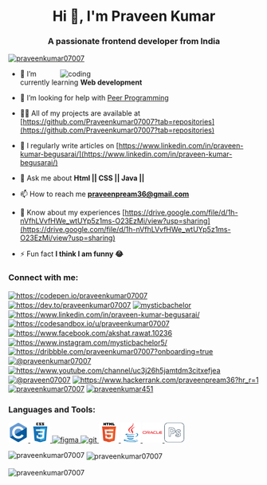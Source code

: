 
<h1 align="center">Hi 👋, I'm Praveen Kumar</h1>
<h3 align="center">A passionate frontend developer from India</h3>

<p align="left"> <a href="https://github.com/ryo-ma/github-profile-trophy"><img src="https://github-profile-trophy.vercel.app/?username=praveenkumar07007" alt="praveenkumar07007" /></a> </p>

<img align="right" alt="coding" width="400"  src="https://user-images.githubusercontent.com/55389276/140866485-8fb1c876-9a8f-4d6a-98dc-08c4981eaf70.gif">
<!-- <p align="left"> <img src="https://komarev.com/ghpvc/?username=praveenkumar07007&label=Profile%20views&color=0e75b6&style=flat" alt="praveenkumar07007" /> </p> -->


- 🌱 I’m currently learning **Web development**

- 🤝 I’m looking for help with [Peer Programming](https://github.com/Praveenkumar07007)

- 👨‍💻 All of my projects are available at [https://github.com/Praveenkumar07007?tab=repositories](https://github.com/Praveenkumar07007?tab=repositories)

- 📝 I regularly write articles on [https://www.linkedin.com/in/praveen-kumar-begusarai/](https://www.linkedin.com/in/praveen-kumar-begusarai/)

- 💬 Ask me about **Html || CSS || Java ||**

- 📫 How to reach me **praveenpream36@gmail.com**

- 📄 Know about my experiences [https://drive.google.com/file/d/1h-nVfhLVvfHWe_wtUYp5z1ms-O23EzMi/view?usp=sharing](https://drive.google.com/file/d/1h-nVfhLVvfHWe_wtUYp5z1ms-O23EzMi/view?usp=sharing)

- ⚡ Fun fact **I think I am funny 😂**

<h3 align="left">Connect with me:</h3>
<p align="left">
<a href="https://codepen.io/praveenkumar07007" target="blank"><img align="center" src="https://raw.githubusercontent.com/rahuldkjain/github-profile-readme-generator/master/src/images/icons/Social/codepen.svg" alt="https://codepen.io/praveenkumar07007" height="30" width="40" /></a>
<a href="https://dev.to/praveenkumar07007" target="blank"><img align="center" src="https://raw.githubusercontent.com/rahuldkjain/github-profile-readme-generator/master/src/images/icons/Social/devto.svg" alt="https://dev.to/praveenkumar07007" height="30" width="40" /></a>
<a href="https://twitter.com/mysticbachelor" target="blank"><img align="center" src="https://raw.githubusercontent.com/rahuldkjain/github-profile-readme-generator/master/src/images/icons/Social/twitter.svg" alt="mysticbachelor" height="30" width="40" /></a>
<a href="https://linkedin.com/in/praveen-kumar-begusarai/" target="blank"><img align="center" src="https://raw.githubusercontent.com/rahuldkjain/github-profile-readme-generator/master/src/images/icons/Social/linked-in-alt.svg" alt="https://www.linkedin.com/in/praveen-kumar-begusarai/" height="30" width="40" /></a>
<a href="https://codesandbox.io/u/praveenkumar07007" target="blank"><img align="center" src="https://raw.githubusercontent.com/rahuldkjain/github-profile-readme-generator/master/src/images/icons/Social/codesandbox.svg" alt="https://codesandbox.io/u/praveenkumar07007" height="30" width="40" /></a>
<a href="https://fb.com/akshat.rawat.10236" target="blank"><img align="center" src="https://raw.githubusercontent.com/rahuldkjain/github-profile-readme-generator/master/src/images/icons/Social/facebook.svg" alt="https://www.facebook.com/akshat.rawat.10236" height="30" width="40" /></a>
<a href="https://instagram.com/mysticbachelor5/" target="blank"><img align="center" src="https://raw.githubusercontent.com/rahuldkjain/github-profile-readme-generator/master/src/images/icons/Social/instagram.svg" alt="https://www.instagram.com/mysticbachelor5/" height="30" width="40" /></a>
<a href="https://dribbble.com/praveenkumar07007?onboarding=true" target="blank"><img align="center" src="https://raw.githubusercontent.com/rahuldkjain/github-profile-readme-generator/master/src/images/icons/Social/dribbble.svg" alt="https://dribbble.com/praveenkumar07007?onboarding=true" height="30" width="40" /></a>
<a href="https://hashnode.com/@praveenkumar07007" target="blank"><img align="center" src="https://raw.githubusercontent.com/rahuldkjain/github-profile-readme-generator/master/src/images/icons/Social/hashnode.svg" alt="@praveenkumar07007" height="30" width="40" /></a>
<a href="https://www.youtube.com/channel/uc3j26h5jamtdm3citxefjea" target="blank"><img align="center" src="https://raw.githubusercontent.com/rahuldkjain/github-profile-readme-generator/master/src/images/icons/Social/youtube.svg" alt="https://www.youtube.com/channel/uc3j26h5jamtdm3citxefjea" height="30" width="40" /></a>
<a href="https://www.codechef.com/users/@praveen07007" target="blank"><img align="center" src="https://cdn.jsdelivr.net/npm/simple-icons@3.1.0/icons/codechef.svg" alt="@praveen07007" height="30" width="40" /></a>
<a href="https://www.hackerrank.com/praveenpream36?hr_r=1" target="blank"><img align="center" src="https://raw.githubusercontent.com/rahuldkjain/github-profile-readme-generator/master/src/images/icons/Social/hackerrank.svg" alt="https://www.hackerrank.com/praveenpream36?hr_r=1" height="30" width="40" /></a>
<a href="https://www.leetcode.com/praveenkumar07007" target="blank"><img align="center" src="https://raw.githubusercontent.com/rahuldkjain/github-profile-readme-generator/master/src/images/icons/Social/leet-code.svg" alt="praveenkumar07007" height="30" width="40" /></a>
<a href="https://auth.geeksforgeeks.org/user/praveenkumar451" target="blank"><img align="center" src="https://raw.githubusercontent.com/rahuldkjain/github-profile-readme-generator/master/src/images/icons/Social/geeks-for-geeks.svg" alt="praveenkumar451" height="30" width="40" /></a>
</p>

<h3 align="left">Languages and Tools:</h3>
<p align="left"> <a href="https://www.cprogramming.com/" target="_blank" rel="noreferrer"> <img src="https://raw.githubusercontent.com/devicons/devicon/master/icons/c/c-original.svg" alt="c" width="40" height="40"/> </a> <a href="https://www.w3schools.com/css/" target="_blank" rel="noreferrer"> <img src="https://raw.githubusercontent.com/devicons/devicon/master/icons/css3/css3-original-wordmark.svg" alt="css3" width="40" height="40"/> </a> <a href="https://www.figma.com/" target="_blank" rel="noreferrer"> <img src="https://www.vectorlogo.zone/logos/figma/figma-icon.svg" alt="figma" width="40" height="40"/> </a> <a href="https://git-scm.com/" target="_blank" rel="noreferrer"> <img src="https://www.vectorlogo.zone/logos/git-scm/git-scm-icon.svg" alt="git" width="40" height="40"/> </a> <a href="https://www.w3.org/html/" target="_blank" rel="noreferrer"> <img src="https://raw.githubusercontent.com/devicons/devicon/master/icons/html5/html5-original-wordmark.svg" alt="html5" width="40" height="40"/> </a> <a href="https://www.java.com" target="_blank" rel="noreferrer"> <img src="https://raw.githubusercontent.com/devicons/devicon/master/icons/java/java-original.svg" alt="java" width="40" height="40"/> </a> <a href="https://www.oracle.com/" target="_blank" rel="noreferrer"> <img src="https://raw.githubusercontent.com/devicons/devicon/master/icons/oracle/oracle-original.svg" alt="oracle" width="40" height="40"/> </a> <a href="https://www.photoshop.com/en" target="_blank" rel="noreferrer"> <img src="https://raw.githubusercontent.com/devicons/devicon/master/icons/photoshop/photoshop-line.svg" alt="photoshop" width="40" height="40"/> </a> </p>

<p><img align="left" src="https://github-readme-stats.vercel.app/api/top-langs?username=praveenkumar07007&show_icons=true&locale=en&layout=compact" alt="praveenkumar07007" /></p>

<p>&nbsp;<img align="center" src="https://github-readme-stats.vercel.app/api?username=praveenkumar07007&show_icons=true&locale=en" alt="praveenkumar07007" /></p>

<p><img align="center" src="https://github-readme-streak-stats.herokuapp.com/?user=praveenkumar07007&" alt="praveenkumar07007" /></p>
